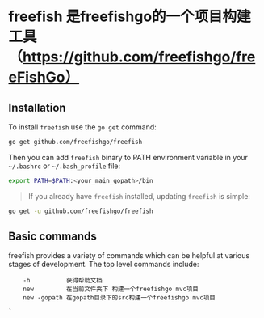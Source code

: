 # freefish 是freefishgo的一个项目构建工具（https://github.com/freefishgo/freeFishGo）

## Installation

To install `freefish` use the `go get` command:

```bash
go get github.com/freefishgo/freefish
```

Then you can add `freefish` binary to PATH environment variable in your `~/.bashrc` or `~/.bash_profile` file:

```bash
export PATH=$PATH:<your_main_gopath>/bin
```

> If you already have `freefish` installed, updating `freefish` is simple:

```bash
go get -u github.com/freefishgo/freefish
```

## Basic commands

freefish provides a variety of commands which can be helpful at various stages of development. The top level commands include:

```
    -h          获得帮助文档
    new         在当前文件夹下 构建一个freefishgo mvc项目
    new -gopath 在gopath目录下的src构建一个freefishgo mvc项目

`
